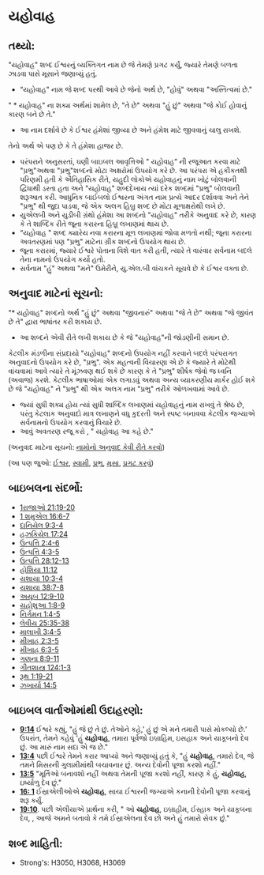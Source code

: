 # યહોવાહ 

## તથ્યો: 

"યહોવાહ" શબ્દ ઈશ્વરનું વ્યક્તિગત નામ છે જે તેમણે પ્રગટ કર્યું, જ્યારે તેમણે બળતા ઝાડવા પાસે મૂસાને જણાવ્યું હતું.

* “યહોવાહ" નામ જે શબ્દ પરથી આવે છે જેનો અર્થ છે, "હોવું" અથવા "અસ્તિત્વમાં છે."

" * યહોવાહ" ના શક્ય અર્થમાં શામેલ છે, "તે છે" અથવા "હું છું" અથવા "જે કોઈ હોવાનું  કારણ બને છે તે."

* આ નામ દર્શાવે છે કે ઈશ્વર હંમેશાં જીવ્યા છે અને હંમેશ માટે જીવવાનું ચાલુ રાખશે.

તેનો અર્થ એ પણ છે કે તે હંમેશા હાજર છે.

* પરંપરાને અનુસરતાં, ઘણી બાઇબલ આવૃત્તિઓ " યહોવાહ” ની રજૂઆત કરવા માટે "પ્રભુ"અથવા "પ્રભુ"શબ્દનો મોટા અક્ષરોમાં ઉપયોગ કરે છે. આ પરંપરા એ હકીકતથી પરિણમી હતી કે ઐતિહાસિક રીતે, યહુદી લોકોએ યહોવાહનું નામ ખોટું બોલવાની દ્વિધાથી ડરતા હતા અને "યહોવાહ" શબ્દદેખાય ત્યાં દરેક શબ્દમાં "પ્રભુ" બોલવાની શરૂઆત કરી. આધુનિક બાઈબલો ઈશ્વરના અંગત નામ પ્રત્યે આદર દર્શાવવા અને તેને "પ્રભુ" થી જુદા પાડવા, જે એક અલગ હિબ્રુ શબ્દ છે મોટા મૂળાક્ષરોથી લખે છે.
* યુએલબી અને યુડીબી ગ્રંથો હંમેશા આ શબ્દનો "યહોવાહ" તરીકે અનુવાદ કરે છે, કારણ કે તે શાબ્દિક રીતે જૂના કરારના હિબ્રૂ લખાણમાં થાય છે.
* “યહોવાહ " શબ્દ ક્યારેય નવા કરારના મૂળ લખાણમાં જોવા મળતો નથી; જૂના કરારના અવતરણમાં પણ "પ્રભુ" માટેના ગ્રીક શબ્દનો ઉપયોગ થાય છે.
* જૂના કરારમાં, જ્યારે ઈશ્વરે પોતાના વિશે વાત કરી હતી, ત્યારે તે વારંવાર સર્વનામ બદલે તેના નામનો ઉપયોગ કર્યો હતો.
* સર્વનામ "હું" અથવા "મને" ઉમેરીને, યુ.એલ.બી વાંચકને સૂચવે છે કે ઈશ્વર વક્તા છે.

## અનુવાદ માટેનાં સૂચનો: 

"* યહોવાહ" શબ્દનો અર્થ "હું છું" અથવા "જીવનારું" અથવા "જે તે છે" અથવા "જે જીવંત છે તે" દ્વારા ભાષાંતર કરી શકાય છે.

* આ શબ્દને એવી રીતે લખી શકાય છે કે જે "યહોવાહ"ની જોડણીની સમાન છે.

કેટલીક મંડળીના સંપ્રદાયો "યહોવાહ" શબ્દનો ઉપયોગ નહીં કરવાને બદલે પરંપરાગત અનુવાદનો ઉપયોગ કરે છે, "પ્રભુ". એક મહત્વની વિચારણા એ છે કે જ્યારે તે મોટેથી વાંચવામાં આવે ત્યારે તે મૂંઝવણ થઈ શકે છે કારણ કે તે "પ્રભુ" શીર્ષક જેવો જ ધ્વનિ (અવાજ) કરશે. કેટલીક ભાષાઓમાં એક લગાડવું અથવા અન્ય વ્યાકરણીય માર્કર હોઈ શકે છે જે "યહોવાહ" ને "પ્રભુ" થી એક અલગ નામ "પ્રભુ" તરીકે ઓળખવામાં આવે છે.

* જ્યાં સુધી શક્ય હોય ત્યાં સુધી શાબ્દિક લખાણમાં યહોવાહનું નામ રાખવું તે શ્રેષ્ઠ છે,  પરંતુ કેટલાક અનુવાદો માત્ર લખાણને વધુ કુદરતી અને સ્પષ્ટ બનાવવા કેટલીક જગ્યાએ સર્વનામનો ઉપયોગ કરવાનું વિચારે છે.
* આવું અવતરણ રજૂ કરો , " યહોવાહ આ કહે છે."

(અનુવાદ માટેના સૂચનો: [નામોનો અનુવાદ કેવી રીતે કરવો](rc://gu/ta/man/translate/translate-names))

(આ પણ જુઓ: [ઈશ્વર](../kt/god.md), [સ્વામી](../kt/lord.md), [પ્રભુ](../kt/lord.md), [મૂસા](../names/moses.md), [પ્રગટ કરવું](../kt/reveal.md))

## બાઇબલના સંદર્ભો: 

* [1રાજાઓ 21:19-20](rc://gu/tn/help/1ki/21/19)
* [1 શમુએલ 16:6-7](rc://gu/tn/help/1sa/16/06)
* [દાનિયેલ 9:3-4](rc://gu/tn/help/dan/09/03)
* [હઝકિયેલ 17:24](rc://gu/tn/help/ezk/17/24)
* [ઉત્પત્તિ 2:4-6](rc://gu/tn/help/gen/02/04)
* [ઉત્પત્તિ 4:3-5](rc://gu/tn/help/gen/04/03)
* [ઉત્પત્તિ 28:12-13](rc://gu/tn/help/gen/28/12)
* [હોશિયા 11:12](rc://gu/tn/help/hos/11/12)
* [યશાયા 10:3-4](rc://gu/tn/help/isa/10/03)
* [યશાયા 38:7-8](rc://gu/tn/help/isa/38/07)
* [અયૂબ 12:9-10](rc://gu/tn/help/job/12/09)
* [યહોશુઆ 1:8-9](rc://gu/tn/help/jos/01/08)
* [નિર્ગમન 1:4-5](rc://gu/tn/help/lam/01/04)
* [લેવીય 25:35-38](rc://gu/tn/help/lev/25/35)
* [માલાખી 3:4-5](rc://gu/tn/help/mal/03/04)
* [મીખાહ 2:3-5](rc://gu/tn/help/mic/02/03)
* [મીખાહ 6:3-5](rc://gu/tn/help/mic/06/03)
* [ગણના 8:9-11](rc://gu/tn/help/num/08/09)
* [ગીતશાસ્ત્ર 124:1-3](rc://gu/tn/help/psa/124/001)
* [રૂથ 1:19-21](rc://gu/tn/help/rut/01/19)
* [ઝખાર્યા 14:5](rc://gu/tn/help/zec/14/05)

## બાઇબલ વાર્તાઓમાંથી ઉદાહરણો:

* __[9:14](rc://gu/tn/help/obs/09/14)__ ઈશ્વરે કહ્યું, "હું જે છું તે છું. તેઓને કહે,’ હું છું એ મને તમારી પાસે મોકલ્યો છે.’ ઉપરાંત, તેમને કહેવું 'હું __યહોવાહ__, તમારા પૂર્વજો ઇબ્રાહિમ, ઇસહાક અને યાકૂબનો દેવ છું. આ મારું નામ સદા એ જ છે."
* __[13:4](rc://gu/tn/help/obs/13/04)__ પછી ઈશ્વરે તેમને કરાર આપ્યો અને જણાવ્યું હતું કે, "હું __યહોવાહ__, તમારો દેવ, જે તમને મિસરની ગુલામીમાંથી બચાવનાર છું. અન્ય દેવોની પૂજા કરશો નહીં."
* __[13:5](rc://gu/tn/help/obs/13/05)__ "મૂર્તિઓ બનાવશો નહીં અથવા તેમની પૂજા કરશો નહીં, કારણ કે હું, __યહોવાહ__, ઇર્ષ્યાળુ દેવ છું."
* __[16: 1](rc://gu/tn/help/obs/16/01)__ ઈસ્રાએલીઓએ __યહોવાહ__, સાચા ઈશ્વરની જગ્યાએ કનાની દેવોની પૂજા કરવાનું શરૂ કર્યું.
* __[19:10](rc://gu/tn/help/obs/19/10)__. પછી એલીયાએ પ્રાર્થના કરી, " ઓ __યહોવાહ__, ઇબ્રાહીમ, ઈસ્હાક અને યાકૂબના દેવ, , આજે અમને બતાવો કે તમે ઈસ્રાએલના દેવ છો અને હું તમારો સેવક છું."

## શબ્દ માહિતી: 

* Strong's: H3050, H3068, H3069
